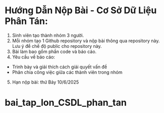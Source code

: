 # Hướng Dẫn Nộp Bài - Cơ Sở Dữ Liệu Phân Tán:
1. Sinh viên tạo thành nhóm 3 người.
2. Mỗi nhóm tạo 1 Github repository và nộp bài thông qua repository này. Lưu ý để chế độ
public cho repository này.
3. Bài làm bao gồm phần code và báo cáo.
4. Yêu cầu về báo cáo:
- Trình bày và giải thích cách giải quyết vấn đề
- Phân chia công việc giữa các thành viên trong nhóm
5. Hạn nộp bài: thứ Bảy 10/6/2025
# bai_tap_lon_CSDL_phan_tan
